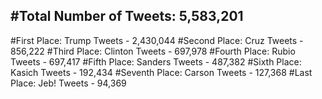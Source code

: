#Total Number of Tweets: 5,583,201 
---
#First Place: Trump Tweets - 2,430,044
#Second Place: Cruz Tweets - 856,222
#Third Place: Clinton Tweets - 697,978
#Fourth Place: Rubio Tweets - 697,417
#Fifth Place: Sanders Tweets - 487,382
#Sixth Place: Kasich Tweets - 192,434
#Seventh Place: Carson Tweets - 127,368
#Last Place: Jeb! Tweets - 94,369
